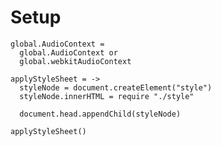 Setup
=====

    global.AudioContext = 
      global.AudioContext or
      global.webkitAudioContext

    applyStyleSheet = ->
      styleNode = document.createElement("style")
      styleNode.innerHTML = require "./style"

      document.head.appendChild(styleNode)

    applyStyleSheet()
